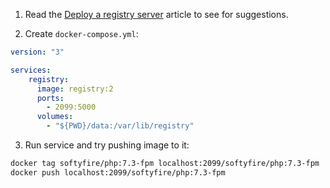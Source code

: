 1. Read the [Deploy a registry server](https://docs.docker.com/registry/deploying/) article to see for suggestions.

2. Create `docker-compose.yml`:

```yml
version: "3"

services:
    registry:
      image: registry:2
      ports:
        - 2099:5000
      volumes:
        - "${PWD}/data:/var/lib/registry"
```

3. Run service and try pushing image to it:

```bash
docker tag softyfire/php:7.3-fpm localhost:2099/softyfire/php:7.3-fpm
docker push localhost:2099/softyfire/php:7.3-fpm
```
